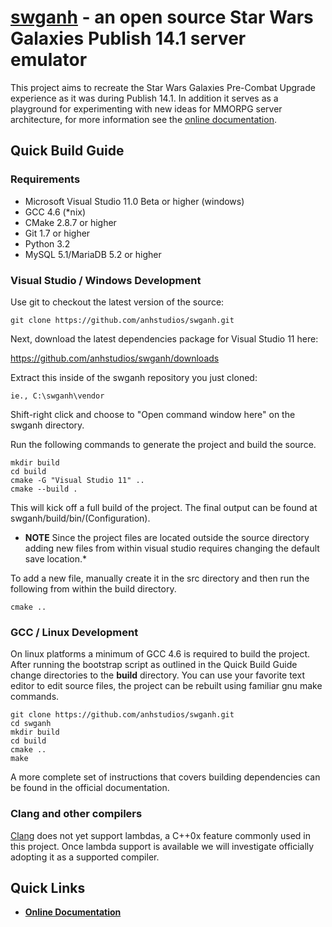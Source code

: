 [swganh][1] - an open source Star Wars Galaxies Publish 14.1 server emulator
=======================================================================

This project aims to recreate the Star Wars Galaxies Pre-Combat Upgrade experience as it was during Publish 14.1. In addition it serves as a playground for experimenting with new ideas for MMORPG server architecture, for more information see the [online documentation][2].

## Quick Build Guide ##

### Requirements ###

*   Microsoft Visual Studio 11.0 Beta or higher (windows)
*   GCC 4.6 (*nix)
*   CMake 2.8.7 or higher
*   Git 1.7 or higher
*   Python 3.2
*   MySQL 5.1/MariaDB 5.2 or higher

### Visual Studio / Windows Development ###

Use git to checkout the latest version of the source:

    git clone https://github.com/anhstudios/swganh.git

Next, download the latest dependencies package for Visual Studio 11 here: 

https://github.com/anhstudios/swganh/downloads

Extract this inside of the swganh repository you just cloned:

    ie., C:\swganh\vendor

Shift-right click and choose to "Open command window here" on the swganh directory.

Run the following commands to generate the project and build the source.

    mkdir build
    cd build
    cmake -G "Visual Studio 11" ..
    cmake --build .

This will kick off a full build of the project. The final output can be found at swganh/build/bin/(Configuration).

* **NOTE** Since the project files are located outside the source directory adding new files from within visual studio requires changing the default save location.*

To add a new file, manually create it in the src directory and then run the following from within the build directory.
    
    cmake ..


### GCC / Linux Development ###

On linux platforms a minimum of GCC 4.6 is required to build the project. After running the bootstrap script as outlined in the Quick Build Guide change directories to the **build** directory. You can use your favorite text editor to edit source files, the project can be rebuilt using familiar gnu make commands.

    git clone https://github.com/anhstudios/swganh.git
    cd swganh
    mkdir build
    cd build
    cmake ..
    make
    
A more complete set of instructions that covers building dependencies can be found in the official documentation.

### Clang and other compilers ###

[Clang][3] does not yet support lambdas, a C++0x feature commonly used in this project. Once lambda support is available we will investigate officially adopting it as a supported compiler. 

## Quick Links ##

*   **[Online Documentation][2]**

[1]: http://swganh.com
[2]: http://swganh.anhstudios.com/docs
[3]: http://clang.llvm.org/
